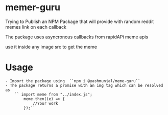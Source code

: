 # memer-guru

Trying to Publish an NPM Package that will provide with random reddit memes link on each callback

The package uses asyncronous callbacks from rapidAPi meme apis

use it inside any image src to get the meme

# Usage

    - Import the package using  ``npm i @yashmunjal/meme-guru``
    - The package returns a promise with an img tag which can be resolved as
        `` import meme from "../index.js";
            meme.then((e) => {
                //Your work
            });``
